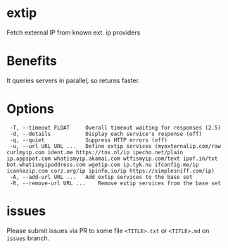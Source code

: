 # extip
Fetch external IP from known ext. ip providers

# Benefits
It queries servers in parallel, so returns faster.

# Options
```
 -T, --timeout FLOAT     Overall timeout waiting for responses (2.5)
 -d, --details           Display each service's response (off)
 -q, --quiet             Suppress HTTP errors (off)
 -u, --url URL URL ...   Define extip services (myexternalip.com/raw curlmyip.com ident.me https://tnx.nl/ip ipecho.net/plain ip.appspot.com whatismyip.akamai.com wtfismyip.com/text ipof.in/txt bot.whatismyipaddress.com wgetip.com ip.tyk.nu ifconfig.me/ip icanhazip.com corz.org/ip ipinfo.io/ip https://simplesniff.com/ip)
 -A, --add-url URL ...   Add extip services to the base set
 -R, --remove-url URL ...    Remove extip services from the base set
```

# issues
Please submit issues via PR to some file `<TITLE>.txt` or `<TITLE>.md` on `issues` branch.
